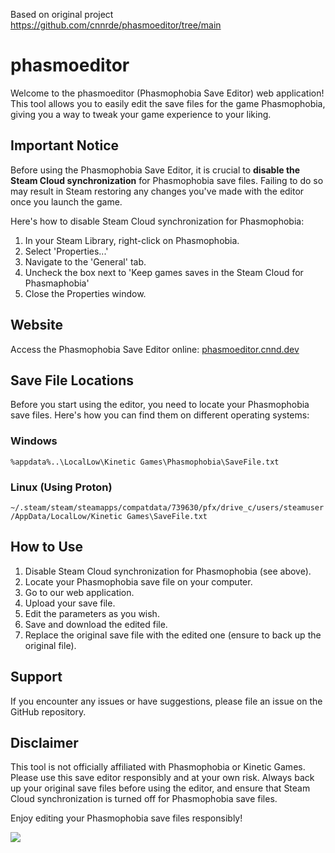 Based on original project https://github.com/cnnrde/phasmoeditor/tree/main

# phasmoeditor

Welcome to the phasmoeditor (Phasmophobia Save Editor) web application! This tool allows you to easily edit the save files for the game Phasmophobia, giving you a way to tweak your game experience to your liking.

## Important Notice
Before using the Phasmophobia Save Editor, it is crucial to **disable the Steam Cloud synchronization** for Phasmophobia save files. Failing to do so may result in Steam restoring any changes you've made with the editor once you launch the game.

Here's how to disable Steam Cloud synchronization for Phasmophobia:

1. In your Steam Library, right-click on Phasmophobia.
2. Select 'Properties...'
3. Navigate to the 'General' tab.
4. Uncheck the box next to 'Keep games saves in the Steam Cloud for Phasmaphobia'
5. Close the Properties window.

## Website
Access the Phasmophobia Save Editor online: [phasmoeditor.cnnd.dev](https://phasmoeditor.cnnd.dev/)

## Save File Locations
Before you start using the editor, you need to locate your Phasmophobia save files. Here's how you can find them on different operating systems:

### Windows
```%appdata%..\LocalLow\Kinetic Games\Phasmophobia\SaveFile.txt```

### Linux (Using Proton)
```~/.steam/steam/steamapps/compatdata/739630/pfx/drive_c/users/steamuser/AppData/LocalLow/Kinetic Games\SaveFile.txt```

## How to Use
1. Disable Steam Cloud synchronization for Phasmophobia (see above).
2. Locate your Phasmophobia save file on your computer.
3. Go to our web application.
4. Upload your save file.
5. Edit the parameters as you wish.
6. Save and download the edited file.
7. Replace the original save file with the edited one (ensure to back up the original file).
## Support
If you encounter any issues or have suggestions, please file an issue on the GitHub repository.

## Disclaimer
This tool is not officially affiliated with Phasmophobia or Kinetic Games. Please use this save editor responsibly and at your own risk. Always back up your original save files before using the editor, and ensure that Steam Cloud synchronization is turned off for Phasmophobia save files.

Enjoy editing your Phasmophobia save files responsibly!

![](Screenshot_5.png)
